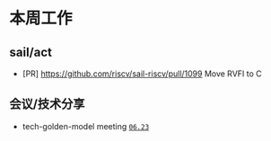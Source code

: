 # 本周工作

## sail/act

- \[PR\] <https://github.com/riscv/sail-riscv/pull/1099> Move RVFI to C

## 会议/技术分享

- tech-golden-model meeting [`06.23`](https://docs.google.com/document/d/1f9ihMT8vcmgijmvebMiHttwSbw9eY_MKkR9ea3CNFCg)
